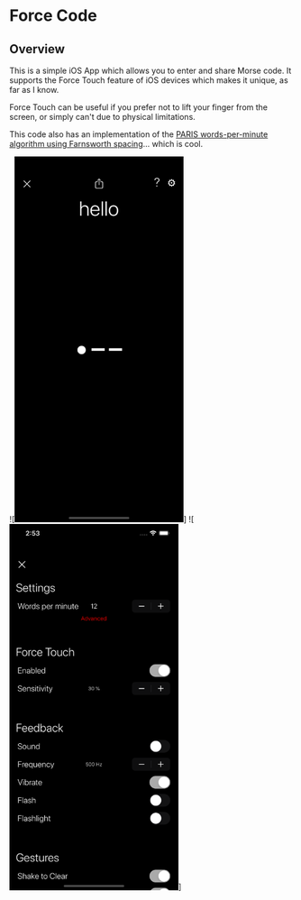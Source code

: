 # Force Code

## Overview
This is a simple iOS App which allows you to enter and share Morse code. It supports the Force Touch feature of iOS devices which makes it unique, as far as I know. 

Force Touch can be useful if you prefer not to lift your finger from the screen, or simply can't due to physical limitations.


This code also has an implementation of the [PARIS words-per-minute algorithm using Farnsworth spacing](http://www.arrl.org/files/file/Technology/x9004008.pdf)... which is cool.

![<img src="Images/Screenshots/iPhone%206.5/home.png" width="300"/>] ![<img src="Images/Screenshots/iPhone%206.5/settings.png" width="300"/>]

